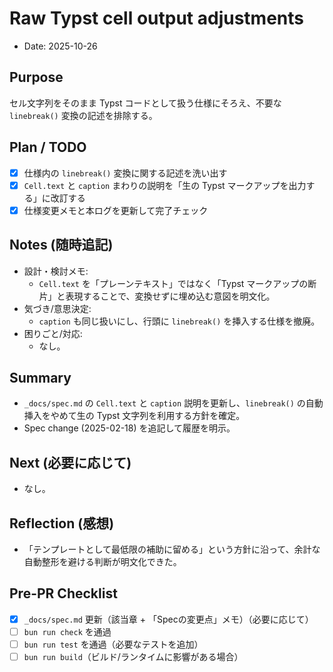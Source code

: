 # Raw Typst cell output adjustments

- Date: 2025-10-26

## Purpose
セル文字列をそのまま Typst コードとして扱う仕様にそろえ、不要な `linebreak()` 変換の記述を排除する。

## Plan / TODO
- [x] 仕様内の `linebreak()` 変換に関する記述を洗い出す
- [x] `Cell.text` と `caption` まわりの説明を「生の Typst マークアップを出力する」に改訂する
- [x] 仕様変更メモと本ログを更新して完了チェック

## Notes (随時追記)
- 設計・検討メモ:
  - `Cell.text` を「プレーンテキスト」ではなく「Typst マークアップの断片」と表現することで、変換せずに埋め込む意図を明文化。
- 気づき/意思決定:
  - `caption` も同じ扱いにし、行頭に `linebreak()` を挿入する仕様を撤廃。
- 困りごと/対応:
  - なし。


## Summary
- `_docs/spec.md` の `Cell.text` と `caption` 説明を更新し、`linebreak()` の自動挿入をやめて生の Typst 文字列を利用する方針を確定。
- Spec change (2025-02-18) を追記して履歴を明示。

## Next (必要に応じて)
- なし。

## Reflection (感想)
- 「テンプレートとして最低限の補助に留める」という方針に沿って、余計な自動整形を避ける判断が明文化できた。

## Pre-PR Checklist
- [x] `_docs/spec.md` 更新（該当章 + 「Specの変更点」メモ）（必要に応じて）
- [ ] `bun run check` を通過
- [ ] `bun run test` を通過（必要なテストを追加）
- [ ] `bun run build`（ビルド/ランタイムに影響がある場合）
